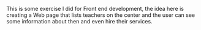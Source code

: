 This is some exercise I did for Front end development, the idea here is creating a Web page that lists teachers on the center and the user can see some information about then and even hire their services.
